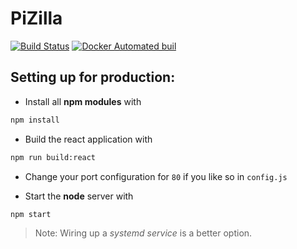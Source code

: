 PiZilla
=======
[![Build Status](https://travis-ci.org/NIT-dgp/PiZilla.svg?branch=master)](https://travis-ci.org/NIT-dgp/PiZilla)
[![Docker Automated buil](https://img.shields.io/docker/automated/jrottenberg/ffmpeg.svg)](https://hub.docker.com/r/nkprince007/pizilla/)

Setting up for production:
--------------------------

- Install all **npm modules** with

```bash
npm install
```

- Build the react application with

```bash
npm run build:react
```

- Change your port configuration for `80` if you like so in `config.js`

- Start the **node** server with

```bash
npm start
```

>Note: Wiring up a *systemd service* is a better option.
